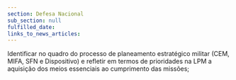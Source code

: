 ```yaml
---
section: Defesa Nacional
sub_section: null
fulfilled_date:
links_to_news_articles:
---
```


Identificar no quadro do processo de planeamento estratégico militar (CEM, MIFA, SFN e Dispositivo) e refletir em termos de prioridades na LPM a aquisição dos meios essenciais ao cumprimento das missões;